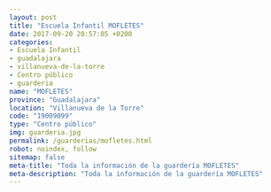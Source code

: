 ```yaml
---
layout: post
title: "Escuela Infantil MOFLETES"
date: 2017-09-20 20:57:05 +0200
categories:
- Escuela Infantil
- guadalajara
- villanueva-de-la-torre
- Centro público
- guarderia
name: "MOFLETES"
province: "Guadalajara"
location: "Villanueva de la Torre"
code: "19009099"
type: "Centro público"
img: guarderia.jpg
permalink: /guarderias/mofletes.html
robot: noindex, follow
sitemap: false
meta-title: "Toda la información de la guardería MOFLETES"
meta-description: "Toda la información de la guardería MOFLETES"
---
```

